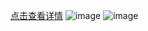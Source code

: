 [点击查看详情](https://juejin.im/post/59417f15ac502e006b6ff004)
![image](https://user-gold-cdn.xitu.io/2017/6/15/ecc1f0aaec769018cec13c85f73f1965)
![image](https://user-gold-cdn.xitu.io/2017/6/15/15343b305e129058a7f604914340b93a)